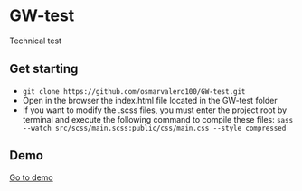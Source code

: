 # GW-test
Technical test

## Get starting
- `git clone https://github.com/osmarvalero100/GW-test.git`
- Open in the browser the index.html file located in the GW-test folder
-  If you want to modify the .scss files, you must enter the project root by terminal and execute the following command to compile these files: `sass --watch src/scss/main.scss:public/css/main.css --style compressed`

## Demo
[Go to demo](https://osmarvalero100.github.io/GW-test/)